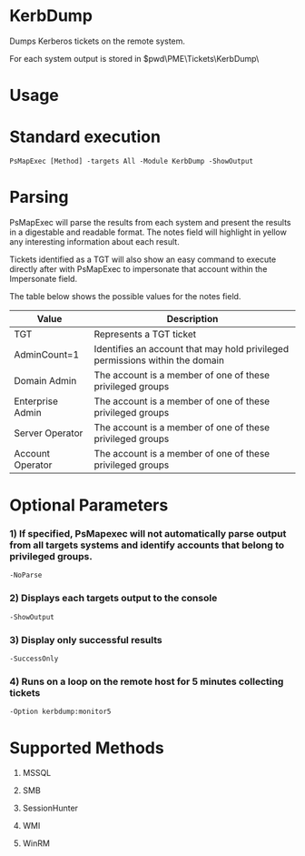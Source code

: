 # KerbDump

Dumps Kerberos tickets on the remote system.

For each system output is stored in $pwd\PME\Tickets\KerbDump\

# Usage

# Standard execution

    PsMapExec [Method] -targets All -Module KerbDump -ShowOutput

# Parsing

PsMapExec will parse the results from each system and present the results in a digestable and readable format. The notes field will highlight in yellow any interesting information about each result.

Tickets identified as a TGT will also show an easy command to execute directly after with PsMapExec to impersonate that account within the Impersonate field.

The table below shows the possible values for the notes field.

| Value         | Description                                                                 |
|---------------|-----------------------------------------------------------------------------|
| TGT           | Represents a TGT ticket                                                     |
| AdminCount=1  | Identifies an account that may hold privileged permissions within the domain |
| Domain Admin  | The account is a member of one of these privileged groups                   |
| Enterprise Admin | The account is a member of one of these privileged groups               |
| Server Operator  | The account is a member of one of these privileged groups               |
| Account Operator | The account is a member of one of these privileged groups               |

# Optional Parameters

### 1) If specified, PsMapexec will not automatically parse output from all targets systems and identify accounts that belong to privileged groups.

    -NoParse

### 2) Displays each targets output to the console

    -ShowOutput

### 3) Display only successful results

    -SuccessOnly

### 4) Runs on a loop on the remote host for 5 minutes collecting tickets

    -Option kerbdump:monitor5

# Supported Methods

1) MSSQL 

2) SMB 

3) SessionHunter

4) WMI 

5) WinRM
